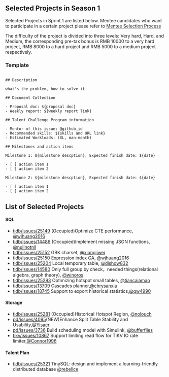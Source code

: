 ## Selected Projects in Season 1

Selected Projects in Sprint 1 are listed below. Mentee candidates who want to participate in a certain project please refer to [Mentee Selection Process](README.md#mentees)

The difficulty of the project is divided into three levels: Very hard, Hard, and Medium, the corresponding pre-tax bonus is RMB 10000 to a very hard project, RMB 8000 to a hard project and RMB 5000 to a medium project respectively. 

### Template

```

## Description

what's the problem, how to solve it

## Document Collection

- Proposal doc: ${proposal doc}
- Weekly report: ${weekly report link}

## Talent Challenge Program information

- Mentor of this issue: @github_id
- Recommended skills: ${skills and URL link}
- Estimated Workloads: (XL, man-month)

## Milestones and action items

Milestone 1: ${milestone descption}, Expected finish date: ${date}

- [ ] action item 1
- [ ] action item 2

Milestone 2: ${milestone descption}, Expected finish date: ${date}

- [ ] action item 1
- [ ] action item 2

```

## List of Selected Projects

#### SQL

* [tidb/issues/25149](https://github.com/pingcap/tidb/issues/25149) (Occupied)Optimize CTE performance, [@wjhuang2016](https://github.com/wjhuang2016)
* [tidb/issues/14486](https://github.com/pingcap/tidb/issues/14486) (Occupied)Implement missing JSON functions, [@nullnotnil](https://github.com/nullnotnil)
* [tidb/issues/25152](https://github.com/pingcap/tidb/issues/25152) GBK charset, [@xiongjiwei](https://github.com/xiongjiwei)
* [tidb/issues/25150](https://github.com/pingcap/tidb/issues/25150) Expression index GA, [@wjhuang2016](https://github.com/wjhuang2016)
* [tidb/issues/25204](https://github.com/pingcap/tidb/issues/25204) Local temporary table, [@djshow832](https://github.com/djshow832)
* [tidb/issues/14580](https://github.com/pingcap/tidb/issues/14580) Only full group by check，needed things(relational algebra, graph theory), [@winoros](https://github.com/winoros)
* [tidb/issues/25293](https://github.com/pingcap/tidb/issues/25293) Optimizing hotspot small tables, [@tiancaiamao](https://github.com/tiancaiamao)
* [tidb/issues/13709](https://github.com/pingcap/tidb/issues/13709) Cascades planner,[@chrysanxia](https://github.com/chrysanxia)
* [tidb/issues/18745](https://github.com/pingcap/tidb/issues/18745) Support to export historical statistics,[@qw4990](https://github.com/qw4990)

#### Storage

* [tidb/issues/25281](https://github.com/pingcap/tidb/issues/25281) (Occupied)Historical Hotspot Region, [@nolouch](https://github.com/nolouch)
* [pd/issues/4095](https://github.com/tikv/pd/issues/4095)(NEW)Enhance Split Table Stability and Usability,[@Yisaer](https://github.com/Yisaer)
* [pd/issues/3736](https://github.com/tikv/pd/issues/3736) Build scheduling model with Simulink, [@bufferflies](https://github.com/bufferflies)
* [tikv/issues/10867](https://github.com/tikv/tikv/issues/10867) Support limiting read flow for TiKV IO rate limiter,[@Connor1996](https://github.com/connor1996)

#### Talent Plan

* [tidb/issues/25321](https://github.com/pingcap/tidb/issues/25321) TinySQL: design and implement a learning-friendly distributed database [@rebelice](https://github.com/rebelice)
